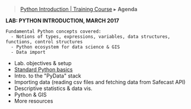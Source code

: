 > [Python Introduction | Training Course](agenda-python.md) ▸ **Agenda**

**LAB: PYTHON INTRODUCTION, MARCH 2017**

```
Fundamental Python concepts covered:
  - Notions of types, expressions, variables, data structures, functions, control structures
  - Python ecosystem for data science & GIS
  - Data import

```

* Lab. objectives & setup 
* [Standard Python basics](python-basics.md)
* Intro. to the "PyData" stack
* Importing data (reading csv files and fetching data from Safecast API)
* Descriptive statistics & data vis.
* Python & GIS
* More resources
 
